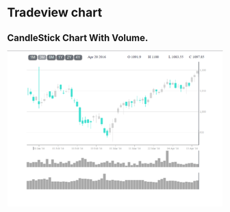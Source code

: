 # Tradeview chart 
## CandleStick Chart With Volume. 
![Chart Demo](https://github.com/DurgeshN10/chartDemo/blob/testing/ChartDemo.png)
